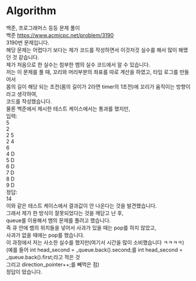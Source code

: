 # Algorithm
백준, 프로그래머스 등등 문제 풀이        
백준 https://www.acmicpc.net/problem/3190   
3190번 문제입니다.    
해당 문제는 어렵다기 보다는 제가 코드를 작성하면서 이것저것 실수를 해서 많이 해멨던 것 같습니다.         
제가 처음으로 한 실수는 첨부한 뱀의 실수 코드에서 알 수 있습니다.    
저는 이 문제를 풀 때, 꼬리와 머리부분의 좌표를 따로 계산을 하였고, 타임 로그를 만들어서        
몸의 길이 해당 되는 초전(몸의 길이가 2라면 timer의 1초전)에 꼬리가 움직이는 방향이라고 생각하여,     
코드를 작성했습니다.      
물론 백준에서 제시한 테스트 케이스에서는 통과를 했지만,     
입력:    
5        
2        
2 5       
2 4        
6         
4 D        
5 D      
6 D       
7 D       
8 D       
9 D              
정답:     
14      
이와 같은 테스트 케이스에서 결과값이 안 나온다는 것을 발견했습니다.      
그래서 제가 한 방식이 잘못되었다는 것을 깨닫고 난 후,    
queue를 이용해서 뱀의 문제를 풀려고 했습니다.        
즉 큐 안에 뱀의 위치들을 넣어서 사과가 있을 때는 pop를 하지 않았고,     
사과가 없을 때에는 pop를 했습니다.       
이 과정에서 저는 사소한 실수를 했지만(여기서 시간을 많이 소비했습니다 ㅋㅋㅋㅋ)            
(예를 들어 int head_second = _queue.back().second;를 int head_second = _queue.back().first;라고 적은 것       
그리고 direction_pointer++;를 빼먹은 점)        
정답이 떴습니다.    
